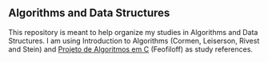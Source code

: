 ## Algorithms and Data Structures

This repository is meant to help organize my studies in Algorithms and Data Structures. I am using Introduction to Algorithms (Cormen, Leiserson, Rivest and Stein) and [Projeto de Algoritmos em C](https://www.ime.usp.br/~pf/algoritmos/) (Feofiloff) as study references. 
